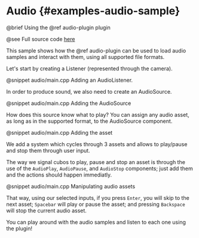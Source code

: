 # Audio {#examples-audio-sample}

@brief Using the @ref audio-plugin plugin

@see Full source code [here](https://github.com/GameDevTecnico/cubos/tree/main/engine/samples/audio)

This sample shows how the @ref audio-plugin can be used to load audio samples and interact with them, using all supported file formats.

Let's start by creating a Listener (represented through the camera).

@snippet audio/main.cpp Adding an AudioListener.

In order to produce sound, we also need to create an AudioSource.

@snippet audio/main.cpp Adding the AudioSource

How does this source know what to play? You can assign any audio asset, as long as in the supported format, to the AudioSource component.

@snippet audio/main.cpp Adding the asset

We add a system which cycles through 3 assets and allows to play/pause and stop them through user input.

The way we signal cubos to play, pause and stop an asset is through the use of the `AudioPlay`, `AudioPause`, and `AudioStop` components; just add them and the actions should happen immediatly.

@snippet audio/main.cpp Manipulating audio assets

That way, using our selected inputs, if you press `Enter`, you will skip to the next asset; `Spacebar` will play or pause the asset; and pressing `Backspace` will stop the current audio asset.

You can play around with the audio samples and listen to each one using the plugin!
